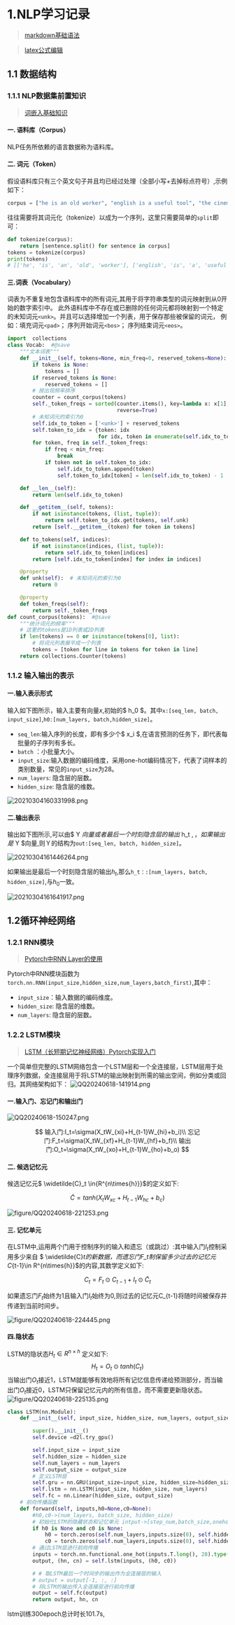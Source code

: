 # 1.NLP学习记录

> [markdown基础语法](https://blog.csdn.net/qq_40818172/article/details/126260661?ops_request_misc=%257B%2522request%255Fid%2522%253A%2522171859450016800213011858%2522%252C%2522scm%2522%253A%252220140713.130102334..%2522%257D&request_id=171859450016800213011858&biz_id=0&utm_medium=distribute.pc_search_result.none-task-blog-2~all~top_positive~default-1-126260661-null-null.142^v100^pc_search_result_base8&utm_term=markdown&spm=1018.2226.3001.4187)

> [latex公式编辑](https://blog.csdn.net/NSJim/article/details/109045914)

## 1.1 数据结构
### 1.1.1 NLP数据集前置知识
>[词嵌入基础知识](https://blog.csdn.net/raelum/article/details/125462028?ops_request_misc=%257B%2522request%255Fid%2522%253A%2522171878239116800222817961%2522%252C%2522scm%2522%253A%252220140713.130102334..%2522%257D&request_id=171878239116800222817961&biz_id=0&utm_medium=distribute.pc_search_result.none-task-blog-2~all~top_positive~default-1-125462028-null-null.142^v100^pc_search_result_base8&utm_term=nn.Embedding&spm=1018.2226.3001.4187)

#### 一. 语料库（Corpus）
 NLP任务所依赖的语言数据称为语料库。
#### 二. 词元（Token）
假设语料库只有三个英文句子并且均已经过处理（全部小写+去掉标点符号）,示例如下：
```python
corpus = ["he is an old worker", "english is a useful tool", "the cinema is far away"]
```
往往需要将其词元化（tokenize）以成为一个序列，这里只需要简单的`split`即可：
```python
def tokenize(corpus):
    return [sentence.split() for sentence in corpus]
tokens = tokenize(corpus)
print(tokens)
# [['he', 'is', 'an', 'old', 'worker'], ['english', 'is', 'a', 'useful', 'tool'], ['the', 'cinema', 'is', 'far', 'away']]
```
#### 三.词表（Vocabulary）

词表为不重复地包含语料库中的所有词元,其用于将字符串类型的词元映射到从0开始的数字索引中。 此外语料库中不存在或已删除的任何词元都将映射到一个特定的未知词元`<unk>`。并且可以选择增加一个列表，用于保存那些被保留的词元， 例如：填充词元`<pad>`； 序列开始词元`<bos>`； 序列结束词元`<eos>`。
```python
import  collections
class Vocab:  #@save
    """文本词表"""
    def __init__(self, tokens=None, min_freq=0, reserved_tokens=None):
        if tokens is None:
            tokens = []
        if reserved_tokens is None:
            reserved_tokens = []
        # 按出现频率排序
        counter = count_corpus(tokens)
        self._token_freqs = sorted(counter.items(), key=lambda x: x[1],
                                   reverse=True)
        # 未知词元的索引为0
        self.idx_to_token = ['<unk>'] + reserved_tokens
        self.token_to_idx = {token: idx
                             for idx, token in enumerate(self.idx_to_token)}
        for token, freq in self._token_freqs:
            if freq < min_freq:
                break
            if token not in self.token_to_idx:
                self.idx_to_token.append(token)
                self.token_to_idx[token] = len(self.idx_to_token) - 1

    def __len__(self):
        return len(self.idx_to_token)

    def __getitem__(self, tokens):
        if not isinstance(tokens, (list, tuple)):
            return self.token_to_idx.get(tokens, self.unk)
        return [self.__getitem__(token) for token in tokens]

    def to_tokens(self, indices):
        if not isinstance(indices, (list, tuple)):
            return self.idx_to_token[indices]
        return [self.idx_to_token[index] for index in indices]

    @property
    def unk(self):  # 未知词元的索引为0
        return 0

    @property
    def token_freqs(self):
        return self._token_freqs
def count_corpus(tokens):  #@save
    """统计词元的频率"""
    # 这里的tokens是1D列表或2D列表
    if len(tokens) == 0 or isinstance(tokens[0], list):
        # 将词元列表展平成一个列表
        tokens = [token for line in tokens for token in line]
    return collections.Counter(tokens)
```

### 1.1.2 输入输出的表示

#### 一.输入表示形式

输入如下图所示，输入主要有向量$x$,初始的$ h_0 $。其中`x:[seq_len, batch, input_size]`,`h0:[num_layers, batch,hidden_size]`。

* `seq_len`:输入序列的长度，即有多少个$ x_i $,在语言预测的任务下，即代表每批量的子序列有多长。
* `batch`  ：小批量大小。
* `input_size`:输入数据的编码维度，采用one-hot编码情况下，代表了词样本的类别数量，常见的`input_size`为28。
* `num_layers`: 隐含层的层数。
* `hidden_size`: 隐含层的维数。

![20210304160331998.png](figure/20210304160331998.png)

#### 二.输出表示

输出如下图所示,可以由$ Y $向量或者最后一个时刻隐含层的输出$ h_t $,，如果输出是$ Y $向量,则Ｙ的结构为`out:[seq_len, batch, hidden_size]`。

![20210304161446264.png](figure/20210304161446264.png)

如果输出是最后一个时刻隐含层的输出$h_t$,那么`h_t：:[num_layers, batch, hidden_size]`,与$h_0$一致。

![20210304161641917.png](figure/20210304161641917.png)


## 1.2循环神经网络
### 1.2.1 RNN模块
> [Pytorch中RNN Layer的使用](https://blog.csdn.net/weixin_45727931/article/details/114369073)
> 
Pytorch中RNN模块函数为`torch.nn.RNN(input_size,hidden_size,num_layers,batch_first)`,其中：

* `input_size`：输入数据的编码维度。
* `hidden_size`: 隐含层的维数。
* `num_layers`: 隐含层的层数。

### 1.2.2 LSTM模块

> [LSTM（长短期记忆神经网络）Pytorch实现入门](https://blog.csdn.net/weixin_61589188/article/details/130797914?ops_request_misc=%257B%2522request%255Fid%2522%253A%2522171854690216777224447297%2522%252C%2522scm%2522%253A%252220140713.130102334..%2522%257D&request_id=171854690216777224447297&biz_id=0&utm_medium=distribute.pc_search_result.none-task-blog-2~all~top_click~default-2-130797914-null-null.142^v100^pc_search_result_base8&utm_term=LSTM%20pytorch&spm=1018.2226.3001.4187)

一个简单但完整的LSTM网络包含一个LSTM层和一个全连接层，LSTM层用于处理序列数据，全连接层用于将LSTM的输出映射到所需的输出空间，例如分类或回归。其网络架构如下：
![QQ20240618-141914.png](figure/QQ20240618-141914.png)

#### 一.输入门、忘记门和输出门

![QQ20240618-150247.png](figure/QQ20240618-150247.png)

$$
输入门:I_t=\sigma(X_tW_{xi}+H_{t-1}W_{hi}+b_i)\\
忘记门:F_t=\sigma(X_tW_{xf}+H_{t-1}W_{hf}+b_f)\\
输出门:O_t=\sigma(X_tW_{xo}+H_{t-1}W_{ho}+b_o)
$$

#### 二. 候选记忆元

候选记忆元$ \widetilde{C}_t \in{R^{n\times{h}}}$的定义如下:

$$
\widetilde{C}=tanh(X_{t}W_{xc}+H_{t-1}W_{hc}+b_{c})
$$

![figure/QQ20240618-221253.png](figure/QQ20240618-221253.png)

#### 三. 记忆单元

在LSTM中,运用两个门用于控制序列的输入和遗忘（或跳过）:其中输入门$I_t$控制采用多少来自
$ \widetilde{C}_t$的新数据，而遗忘门$F_t$制保留多少过去的记忆元$C_{t-1}\in R^{n\times{h}}$的内容,其数学定义如下:

$$
C_t=F_t \odot{C_{t-1}}+I_t \odot{\widetilde{C}_t}
$$

如果遗忘门$F_t$始终为1且输入门$I_t$始终为0,则过去的记忆元C_{t-1}将随时间被保存并传递到当前时间步。

![figure/QQ20240618-224445.png](figure/QQ20240618-224445.png)
#### 四.隐状态
LSTM的隐状态$H_t\in{R^{n\times{h}}}$ 定义如下:
$$
H_t=O_t \odot{tanh(C_t)}
$$
当输出门$O_t$接近1，LSTM就能够有效地将所有记忆信息传递给预测部分，而当输出门$O_t$接近0，LSTM只保留记忆元内的所有信息，而不需要更新隐状态。
![figure/QQ20240618-225135.png](figure/QQ20240618-225135.png)
```python
class LSTM(nn.Module):
    def __init__(self, input_size, hidden_size, num_layers, output_size):

        super().__init__()
        self.device =d2l.try_gpu()

        self.input_size = input_size
        self.hidden_size = hidden_size
        self.num_layers = num_layers
        self.output_size = output_size
        # 定义LSTM层
        self.gru = nn.GRU(input_size=input_size, hidden_size=hidden_size, num_layers=num_layers)
        self.lstm = nn.LSTM(input_size, hidden_size, num_layers)
        self.fc = nn.Linear(hidden_size, output_size)
    # 前向传播函数
    def forward(self, inputs,h0=None,c0=None):
        #h0,c0->(num_layers, batch_size, hidden_size)
        # 初始化LSTM的隐藏状态和记忆单元 intput->[step_num,batch_size,onehot_encode]
        if h0 is None and c0 is None:
            h0 = torch.zeros(self.num_layers,inputs.size(0), self.hidden_size).to(inputs.device)
            c0 = torch.zeros(self.num_layers,inputs.size(0), self.hidden_size).to(inputs.device)
        # 通过LSTM层进行前向传播
        inputs = torch.nn.functional.one_hot(inputs.T.long(), 28).type(torch.float32)
        output, (hn, cn) = self.lstm(inputs, (h0, c0))

        # # 取LSTM最后一个时间步的输出作为全连接层的输入
        # output = output[-1, :, :]
        # 将LSTM的输出传入全连接层进行前向传播
        output = self.fc(output)
        return output, hn, cn
```

lstm训练300epoch总计时长101.7s,
